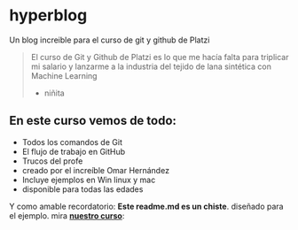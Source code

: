 # hyperblog
Un blog increible para el curso de git y github de Platzi
>El curso de Git y Github de Platzi es lo que me hacía falta para triplicar mi salario y lanzarme a la industria del tejido de lana sintética con Machine Learning
>- niñita

## En este curso vemos de todo:
* Todos los comandos de Git
* El flujo de trabajo en GitHub
* Trucos del profe
* creado por el increíble Omar Hernández 
* Incluye ejemplos en Win linux y mac
* disponible para todas las edades

Y como amable recordatorio: **Este readme.md es un chiste**. diseñado para el ejemplo. mira [**nuestro curso**](http://https://platzi.com/clases/1557-git-github/19977-readmemd-es-una-excelente-practica/ "nuestro curso"):